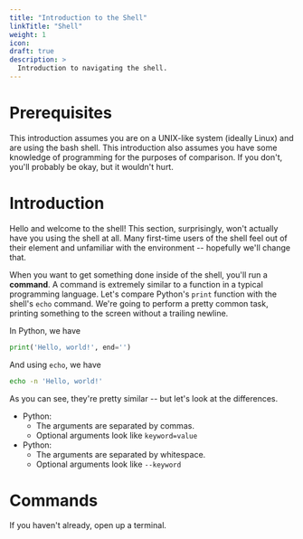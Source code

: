 ```yaml
---
title: "Introduction to the Shell"
linkTitle: "Shell"
weight: 1
icon:
draft: true
description: >
  Introduction to navigating the shell.
---
```


# Prerequisites

This introduction assumes you are on a UNIX-like system (ideally Linux) and are
using the bash shell. This introduction also assumes you have some knowledge of
programming for the purposes of comparison. If you don't, you'll probably be
okay, but it wouldn't hurt.

# Introduction

Hello and welcome to the shell! This section, surprisingly, won't actually have
you using the shell at all. Many first-time users of the shell feel out of their
element and unfamiliar with the environment -- hopefully we'll change that.

When you want to get something done inside of the shell, you'll run a
**command**. A command is extremely similar to a function in a typical
programming language. Let's compare Python's `print` function with the shell's
`echo` command. We're going to perform a pretty common task, printing something
to the screen without a trailing newline.

In Python, we have

```python
print('Hello, world!', end='')
```

And using `echo`, we have

```sh
echo -n 'Hello, world!'
```

As you can see, they're pretty similar -- but let's look at the differences.

- Python:
    - The arguments are separated by commas.
    - Optional arguments look like `keyword=value`
- Python:
    - The arguments are separated by whitespace.
    - Optional arguments look like `--keyword`

# Commands

If you haven't already, open up a terminal.

